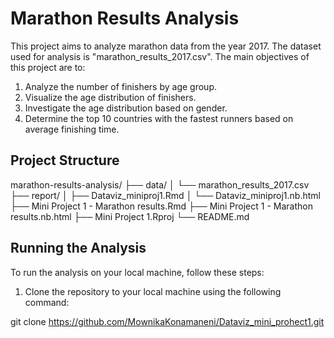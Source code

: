 # Marathon Results Analysis

This project aims to analyze marathon data from the year 2017. The dataset used for analysis is "marathon_results_2017.csv". The main objectives of this project are to:

1. Analyze the number of finishers by age group.
2. Visualize the age distribution of finishers.
3. Investigate the age distribution based on gender.
4. Determine the top 10 countries with the fastest runners based on average finishing time.

## Project Structure

marathon-results-analysis/
├── data/
│ └── marathon_results_2017.csv
├── report/
│ ├── Dataviz_miniproj1.Rmd
│ └── Dataviz_miniproj1.nb.html
├── Mini Project 1 - Marathon results.Rmd
├── Mini Project 1 - Marathon results.nb.html
├── Mini Project 1.Rproj
└── README.md

## Running the Analysis

To run the analysis on your local machine, follow these steps:

1. Clone the repository to your local machine using the following command:

git clone https://github.com/MownikaKonamaneni/Dataviz_mini_prohect1.git

